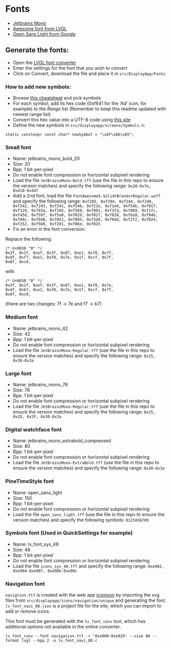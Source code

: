 # Fonts

* [Jetbrains Mono](https://www.jetbrains.com/fr-fr/lp/mono/)
* [Awesome font from LVGL](https://lvgl.io/assets/others/FontAwesome5-Solid+Brands+Regular.woff)
* [Open Sans Light from Google](https://fonts.google.com/specimen/Open+Sans)

## Generate the fonts:

* Open the [LVGL font converter](https://lvgl.io/tools/fontconverter)
* Enter the settings for the font that you wish to convert
* Click on Convert, download the file and place it in `src/DisplayApp/Fonts`

### How to add new symbols:

* Browse [this cheatsheet](https://fontawesome.com/cheatsheet/free/solid) and pick symbols
* For each symbol, add its hex code (0xf641 for the 'Ad' icon, for example) to the *Range* list (Remember to keep this
  readme updated with newest range list)
* Convert this hex value into a UTF-8 code
  using [this site](http://www.ltg.ed.ac.uk/~richard/utf-8.cgi?input=f185&mode=hex)
* Define the new symbols in `src/displayapp/screens/Symbols.h`:

```
static constexpr const char* newSymbol = "\xEF\x86\x85";
```

### Small font

* Name: jetbrains_mono_bold_20
* Size: 20
* Bpp: 1 bit-per-pixel
* Do not enable font compression or horizontal subpixel rendering
* Load the file `JetBrainsMono-Bold.tff` (use the file in this repo to ensure the version matches) and specify the following range: `0x20-0x7e, 0x410-0x44f`
* Add a 2nd font, load the file `FontAwesome5-Solid+Brands+Regular.woff` and specify the following
  range: `0xf293, 0xf294, 0xf244, 0xf240, 0xf242, 0xf243, 0xf241, 0xf54b, 0xf21e, 0xf1e6, 0xf54b, 0xf017, 0xf129, 0xf03a, 0xf185, 0xf560, 0xf001, 0xf3fd, 0xf069, 0xf1fc, 0xf45d, 0xf59f, 0xf5a0, 0xf029, 0xf027, 0xf028, 0xf6a9, 0xf04b, 0xf04c, 0xf048, 0xf051, 0xf095, 0xf3dd, 0xf04d, 0xf2f2, 0xf024, 0xf252, 0xf569, 0xf201, 0xf06e, 0xf015`
* Fix an error in the font conversion.

Replace the following:

    /* U+0030 "0" */
    0x3f, 0x1f, 0xef, 0x3f, 0x87, 0xe1, 0xf8, 0x7f,
    0xdf, 0xf7, 0xe1, 0xf8, 0x7e, 0x1f, 0xcf, 0x7f,
    0x8f, 0xc0,

with

    /* U+0030 "0" */
    0x3f, 0x1f, 0xef, 0x3f, 0x87, 0xe1, 0xf8, 0x7e,
    0xdf, 0xb7, 0xe1, 0xf8, 0x7e, 0x1f, 0xcf, 0x7f,
    0x8f, 0xc0,

(there are two changes: 7f -> 7e and f7 -> b7)

### Medium font

* Name: jetbrains_mono_42
* Size: 42
* Bpp: 1 bit-per-pixel
* Do not enable font compression or horizontal subpixel rendering
* Load the file `JetBrainsMono-Regular.tff` (use the file in this repo to ensure the version matches) and specify the following range: `0x25, 0x30-0x3a`

### Large font

* Name: jetbrains_mono_76
* Size: 76
* Bpp: 1 bit-per-pixel
* Do not enable font compression or horizontal subpixel rendering
* Load the file `JetBrainsMono-Regular.tff` (use the file in this repo to ensure the version matches) and specify the following range: `0x25, 0x2D, 0x2F, 0x30-0x3a`

### Digital watchface font

* Name: jetbrains_mono_extrabold_compressed
* Size: 80
* Bpp: 1 bit-per-pixel
* Do not enable font compression or horizontal subpixel rendering
* Load the file `JetBrainsMono-ExtraBold.tff` (use the file in this repo to ensure the version matches) and specify the following range: `0x30-0x3a`

### PineTimeStyle font

* Name: open_sans_light
* Size: 150
* Bpp: 1 bit-per-pixel
* Do not enable font compression or horizontal subpixel rendering
* Load the file `open_sans_light.tff` (use the file in this repo to ensure the version matches) and specify the following symbols: `0123456789`

### Symbols font (Used in QuickSettings for example)

* Name: lv_font_sys_48
* Size: 48
* Bpp: 1 bit-per-pixel
* Do not enable font compression or horizontal subpixel rendering
* Load the file `icons_sys_48.tff` and specify the following range: `0xe902, 0xe904-0xe907, 0xe90b-0xe90c`

### Navigation font

`navigtion.ttf` is created with the web app [icomoon](https://icomoon.io/app) by importing the svg files from `src/displayapp/icons/navigation/unique` and generating the font. `lv_font_navi_80.json` is a project file for the site, which you can import to add or remove icons.

This font must be generated with the `lv_font_conv` tool, which has additional options not available in the online converter.

`lv_font_conv --font navigation.ttf -r '0xe900-0xe929' --size 80 --format lvgl --bpp 2 -o lv_font_navi_80.c`
